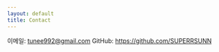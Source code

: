 ```yaml
---
layout: default
title: Contact
---
```


이메일: tunee992@gmail.com
GitHub: https://github.com/SUPERRSUNN
